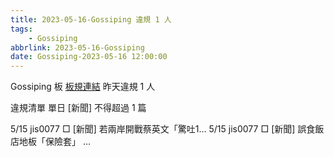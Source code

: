 ```yaml
---
title: 2023-05-16-Gossiping 違規 1 人
tags:
    - Gossiping
abbrlink: 2023-05-16-Gossiping
date: Gossiping-2023-05-16 12:00:00
---
```

Gossiping 板 [板規連結](https://www.ptt.cc/bbs/Gossiping/M.1637425085.A.07D.html)
昨天違規 1 人
<!-- more -->

違規清單
單日 [新聞] 不得超過 1 篇

5/15 jis0077 □ [新聞] 若兩岸開戰蔡英文「驚吐1…
5/15 jis0077 □ [新聞] 誤食飯店地板「保險套」 …